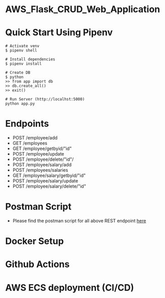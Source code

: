 # AWS_Flask_CRUD_Web_Application

# Quick Start Using Pipenv

```
# Activate venv
$ pipenv shell

# Install dependencies
$ pipenv install

# Create DB
$ python
>> from app import db
>> db.create_all()
>> exit()

# Run Server (http://localhst:5000)
python app.py
```
# Endpoints
  * POST  /employee/add
  * GET   /employees
  * GET   /employee/getbyid/"id"
  * POST  /employee/update
  * POST  /employee/delete/"id"/
  * POST  /employee/salary/add
  * POST  /employees/salaries
  * GET   /employee/salary/getbyid/"id"
  * POST  /employee/salary/update
  * POST  /employee/salary/delete/"id"

# Postman Script
- Please find the postman script for all above REST endpoint [here](https://github.com/nilaynarlawar/AWS_Flask_CRUD_Web_Application/blob/main/Flask-AWS-Project.postman_collection.json)

# Docker Setup


# Github Actions


# AWS ECS deployment (CI/CD)

